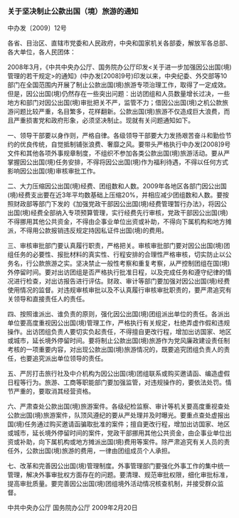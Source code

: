 ###  关于坚决制止公款出国（境）旅游的通知 

中办发〔2009〕12号

各省、目治区、直辖市党委和人民政府，中央和国家机关各部委，解放军各总部、各大单位，各人民团体：

2008年3月，《中共中央办公厅、国务院办公厅印发\<关于进一步加强因公出国(境)管理的若干规定\>的通知》(中办发\[2008\]9号)印发以来，中央纪委、外交部等10部门在全国范围内开展了制止公款出国(境)旅游专项治理工作，取得了一定成效。但是，因公出国(境)仍然存在一些突出问题：出访团组和人员数量增长过决，一些地方和部门对因公出国(境)审批把关不严，监管不力；借因公出国(境)之机公款旅游问题比较严重，名目繁多，花样翻新。公款出国(境)旅游不仅造成巨大浪费，而且严重损害党和政府形象，必须坚决制止。现就有关问题通知如下。

一、领导干部要以身作则，严格自律。各级领导干部要大力发扬艰苦奋斗和勤俭节约的优良传统，自觉抵制铺张浪费、奢靡之风。要带头严格执行中办发\[2008\]9号文件和其他各项外事规章制度，不组织不参加各类公款出国(境)旅游活动。要从严掌握因公出国(境)任务安排，不得将因公出国(境)作为福利待遇，不得以任何方式影响因公出国(境)审核审批工作。

二、大力压缩因公出国(境)经费、团组数和人数。2009年各地区各部门因公出国(境)经费支出要在近3年平均数基础上压缩20%，并相应减少团组数和人数。要按照财政部等部门下发的《加强党政干部因公出国(境)经费管理暂行办法》，将因公出国(境)经费全部纳入专项预算管理，实行经费先行审核，党政干部因公出国(境)不得挪用其他公共资金，不得由企事业单位出资或补助，不得向下属机构和地方摊派，不得用公款报销违反规定持因私证件出国(境)的费用。

三、审核审批部门要认真履行职责，严格把关。审核审批部门要对因公出国(境)团组任务的必要性、报批材料的真实性、行程安排的合理性严格审核，切实防止以公务名，行公款旅游之实。坚决禁止一般性考察和重复考察，从严控制团组在国(境)外停留时间。要对出访团组是否严格执行批准日程，以及完成任务和遵守纪律的情况进行检查，对出访报告进行评估。财政、审计等部门要加强对因公出国(境)经费使用情况的监督。对违规审核审批以及不认真履行审核审批职责的，要严肃追究有关领导和直接责任人的责任。

四、按照谁派出、谁负责的原则，强化因公出国(境)团组派出单位的责任。各派出单位要高度重视因公出国(境)管理工作，严格执行有关规定，杜绝弄虚作假和违规操作。出访团组负责人要切实负起责任，不得擅自更改行程，增加出访国家、地区或城市，延长境外停留时间。要将制止公款出国(境)旅游作为党风廉政建设责任制考核的一项重要内容，对出现公款出国(境)旅游情况的，既要追究团组负责人的责任，也要追究派出单位领导的责任。

五、严厉打击旅行社及中介机构为因公出国(境)团组联系或购买邀请函、编造虚假日程等行为。旅游、工商等职能部门要加强监管，对违规操作的，要依法处罚。情节严重的，要取消其经营资格。

六、严肃查处公款出国(境)旅游案件。各级纪检监察、审计等机关要高度重视查处公款出国(境)旅游案件，队顶风遵纪的要从严处理并及时曝光。要重点查处虚报出国(境)任务通过购买邀请函骗取批准的案件；擅自更改行程，增加出访国家、地区或城市，延长境外停留时间的案件，党政干部挪用其他公共资金，由企事业单位出资或补助，向下属机构或地方摊派出国(境)费用等案件。除严肃追究有关人员的责任外，公款出国(境)旅游的费用，一律由团组成员个人承担。

七、改革和完善因公出国(境)管理制度。外事管理部门要强化外事工作的集中统一管理，解决外事审批权方面存在的问题。要清理、规范审批权限，细化审批标准，提高审批质量。要完善因公出国(境)团组境外活动情况核查机制，并接受群众监督。

中共中央办公厅 国务院办公厅 2009年2月20日
